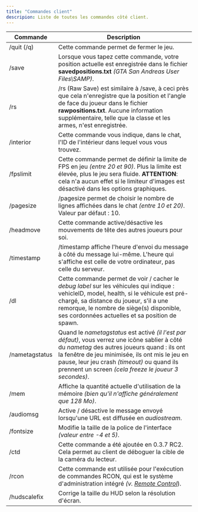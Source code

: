 ```yaml
---
title: "Commandes client"
descripion: Liste de toutes les commandes côté client.
---
```


| Commande        | Description                                                                                                                                                                                                                                                                                                         |
| -------------- | -------------------------------------------------------------------------------------------------------------------------------------------------------------------------------------------------------------------------------------------------------------------------------------------------------------------- |
| /quit (/q)     | Cette commande permet de fermer le jeu.                                                                                                                                                                                                                                                                              |
| /save          | Lorsque vous tapez cette commande, votre position actuelle est enregistrée dans le fichier **savedpositions.txt** _(GTA San Andreas User Files\SAMP)_.                                                                                                                                                               |
| /rs            | /rs (Raw Save) est similaire à /save, à ceci près que cela n'enregistre que la position et l'angle de face du joueur dans le fichier **rawpositions.txt**. Aucune information supplémentaire, telle que la classe et les armes, n'est enregistrée.                                                                   |
| /interior      | Cette commande vous indique, dans le chat, l'ID de l'intérieur dans lequel vous vous trouvez.                                                                                                                                                                                                                        |
| /fpslimit      | Cette commande permet de définir la limite de FPS en jeu _(entre 20 et 90)_. Plus la limite est élevée, plus le jeu sera fluide. **ATTENTION**: cela n'a aucun effet si le limiteur d'images est désactivé dans les options graphiques.                                                                              |
| /pagesize      | /pagesize permet de choisir le nombre de lignes affichées dans le chat _(entre 10 et 20)_. Valeur par défaut : 10.                                                                                                                                                                                                   |
| /headmove      | Cette commande active/désactive les mouvements de tête des autres joueurs pour soi.                                                                                                                                                                                                                                  |
| /timestamp     | /timestamp affiche l'heure d'envoi du message à côté du message lui-même. L'heure qui s'affiche est celle de votre ordinateur, pas celle du serveur.                                                                                                                                                                 |
| /dl            | Cette commande permet de voir / cacher le _debug label_ sur les véhicules qui indique : vehicleID, model, health, si le véhicule est pré-chargé, sa distance du joueur, s'il a une remorque, le nombre de siège(s) disponible, ses cordonnées actuelles et sa position de spawn.                                     |
| /nametagstatus | Quand le _nametagstatus_ est activé _(il l'est par défaut)_, vous verrez une icône sablier à côté du _nametag_ des autres joueurs quand : ils ont la fenêtre de jeu minimisée, ils ont mis le jeu en pause, leur jeu crash _(timeout)_ ou quand ils prennent un screen _(cela freeze le joueur 3 secondes)_. |
| /mem           | Affiche la quantité actuelle d'utilisation de la mémoire _(bien qu'il n'affiche généralement que 128 Mo)_.                                                                                                                                                                                                           |
| /audiomsg      | Active / désactive le message envoyé lorsqu'une URL est diffusée en _audiostream_.                                                                                                                                                                                                                                   |
| /fontsize      | Modifie la taille de la police de l'interface _(valeur entre -4 et 5)_.                                                                                                                                                                                                                                              |
| /ctd           | Cette commande a été ajoutée en 0.3.7 RC2. Cela permet au client de déboguer la cible de la caméra du lecteur.                                                                                                                                                                                                       |
| /rcon          | Cette commande est utilisée pour l'exécution de commandes RCON, qui est le système d'administration intégré _(v. [Remote Control](../server/ControllingServer#using-rcon)_).                                                                                                                                         |
| /hudscalefix   | Corrige la taille du HUD selon la résolution d'écran.                                                                                                                                                                                                                                                                |
